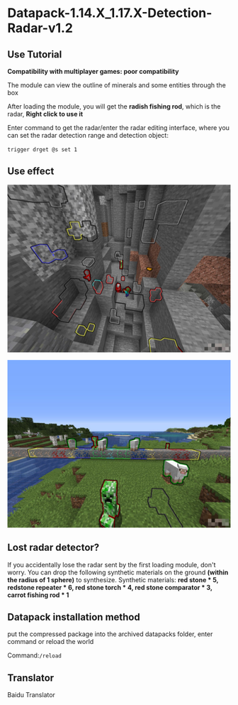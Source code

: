 # Datapack-1.14.X_1.17.X-Detection-Radar-v1.2

## Use Tutorial

**Compatibility with multiplayer games: poor compatibility**

The module can view the outline of minerals and some entities through the box

After loading the module, you will get the **radish fishing rod**, which is the radar, **Right click to use it**

Enter command to get the radar/enter the radar editing interface, where you can set the radar detection range and detection object:

`trigger drget @s set 1`

## Use effect

![2.png](images/2.png)

![1.png](images/1.png)

## Lost radar detector?

If you accidentally lose the radar sent by the first loading module, don't worry. You can drop the following synthetic materials on the ground **(within the radius of 1 sphere)** to synthesize. Synthetic materials: **red stone * 5, redstone repeater * 6, red stone torch * 4, red stone comparator * 3, carrot fishing rod * 1**

## Datapack installation method

put the compressed package into the archived datapacks folder, enter command or reload the world

Command:`/reload`

## Translator

Baidu Translator
